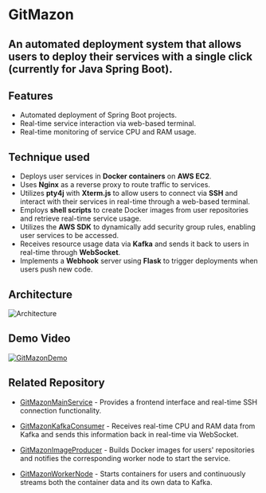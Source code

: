 # GitMazon

An automated deployment system that allows users to deploy their services with a single click (currently for Java Spring Boot).
----

## Features

- Automated deployment of Spring Boot projects.
- Real-time service interaction via web-based terminal.
- Real-time monitoring of service CPU and RAM usage.

## Technique used
- Deploys user services in **Docker containers** on **AWS EC2**.
- Uses **Nginx** as a reverse proxy to route traffic to services.
- Utilizes **pty4j** with **Xterm.js** to allow users to connect via **SSH** and interact with their services in        real-time through a web-based terminal.
- Employs **shell scripts** to create Docker images from user repositories and retrieve real-time service usage.
- Utilizes the **AWS SDK** to dynamically add security group rules, enabling user services to be accessed.
- Receives resource usage data via **Kafka** and sends it back to users in real-time through **WebSocket**.
- Implements a **Webhook** server using **Flask** to trigger deployments when users push new code.

## Architecture

![Architecture](https://gitmazon.s3.ap-northeast-1.amazonaws.com/%E6%88%AA%E5%9C%96+2024-10-22+%E5%87%8C%E6%99%A81.34.57.png)

## Demo Video

[![GitMazonDemo](https://gitmazon.s3.ap-northeast-1.amazonaws.com/%E6%88%AA%E5%9C%96+2024-10-22+%E4%B8%8B%E5%8D%881.10.01.png)](https://www.youtube.com/watch?v=x0KQoQbaO60)

## Related Repository

- [GitMazonMainService](https://github.com/b22790188/GitMazonMainService) - Provides a frontend interface and real-time SSH connection functionality.

- [GitMazonKafkaConsumer](https://github.com/b22790188/GitMazonKafkaConsumerServer) - Receives real-time CPU and RAM data from Kafka and sends this information back in real-time via WebSocket.

- [GitMazonImageProducer](https://github.com/b22790188/GitMazonImageProducer) - Builds Docker images for users' repositories and notifies the corresponding worker node to start the service.

- [GitMazonWorkerNode](https://github.com/b22790188/GitMazonWorkerNode) - Starts containers for users and continuously streams both the container data and its own data to Kafka.
